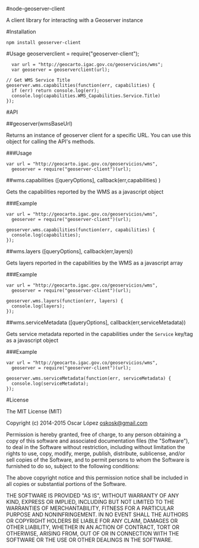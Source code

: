 #node-geoserver-client

A client library for interacting with a Geoserver instance 


#Installation

    npm install geoserver-client

#Usage
      geoserverclient = require("geoserver-client");
    
      var url = "http://geocarto.igac.gov.co/geoservicios/wms";
      var geoserver = geoserverclient(url);

    // Get WMS Service Title 
    geoserver.wms.capabilities(function(err, capabilities) {
      if (err) return console.log(err);
      console.log(capabilities.WMS_Capabilities.Service.Title)
    });

#API

##geoserver(wmsBaseUrl)

Returns an instance of geoserver client for a specific URL. You can use
this object for calling the API's methods.

###Usage

    var url = "http://geocarto.igac.gov.co/geoservicios/wms",
      geoserver = require("geoserver-client")(url);

##wms.capabilities ([queryOptions], callback(err,capabilities) )

Gets the capabilities reported by the WMS as a javascript object


###Example
    
    var url = "http://geocarto.igac.gov.co/geoservicios/wms",
      geoserver = require("geoserver-client")(url);

    geoserver.wms.capabilities(function(err, capabilities) {
      console.log(capabilities);
    });

##wms.layers ([queryOptions], callback(err,layers))

Gets layers reported in the capabilities by the WMS as a javascript array

###Example
    
    var url = "http://geocarto.igac.gov.co/geoservicios/wms",
      geoserver = require("geoserver-client")(url);

    geoserver.wms.layers(function(err, layers) {
      console.log(layers);
    });

##wms.serviceMetadata ([queryOptions], callback(err,serviceMetadata))

Gets service metadata reported in the capabilities under the `Service` key/tag as a javascript object

###Example
    
    var url = "http://geocarto.igac.gov.co/geoservicios/wms",
      geoserver = require("geoserver-client")(url);    

    geoserver.wms.serviceMetadata(function(err, serviceMetadata) {
      console.log(serviceMetadata);
    });

#License

The MIT License (MIT)

Copyright (c) 2014-2015 Oscar López <oskosk@gmail.com>

Permission is hereby granted, free of charge, to any person obtaining a copy
of this software and associated documentation files (the "Software"), to deal
in the Software without restriction, including without limitation the rights
to use, copy, modify, merge, publish, distribute, sublicense, and/or sell
copies of the Software, and to permit persons to whom the Software is
furnished to do so, subject to the following conditions:

The above copyright notice and this permission notice shall be included in all
copies or substantial portions of the Software.

THE SOFTWARE IS PROVIDED "AS IS", WITHOUT WARRANTY OF ANY KIND, EXPRESS OR
IMPLIED, INCLUDING BUT NOT LIMITED TO THE WARRANTIES OF MERCHANTABILITY,
FITNESS FOR A PARTICULAR PURPOSE AND NONINFRINGEMENT. IN NO EVENT SHALL THE
AUTHORS OR COPYRIGHT HOLDERS BE LIABLE FOR ANY CLAIM, DAMAGES OR OTHER
LIABILITY, WHETHER IN AN ACTION OF CONTRACT, TORT OR OTHERWISE, ARISING FROM,
OUT OF OR IN CONNECTION WITH THE SOFTWARE OR THE USE OR OTHER DEALINGS IN THE
SOFTWARE.